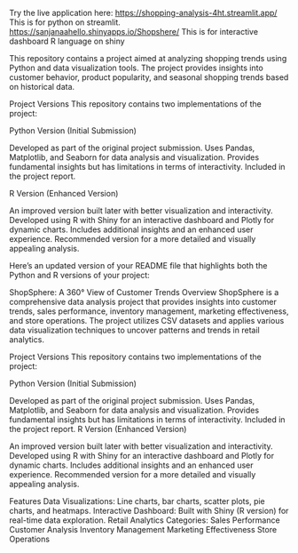 Try the live application here: 
https://shopping-analysis-4ht.streamlit.app/ 
This is for python on streamlit.
https://sanjanaahello.shinyapps.io/Shopshere/ 
This is for interactive dashboard R language on shiny


This repository contains a project aimed at analyzing shopping trends using Python and data visualization tools. The project provides insights into customer behavior, product popularity, and seasonal shopping trends based on historical data.

Project Versions
This repository contains two implementations of the project:

Python Version (Initial Submission)

Developed as part of the original project submission.
Uses Pandas, Matplotlib, and Seaborn for data analysis and visualization.
Provides fundamental insights but has limitations in terms of interactivity.
Included in the project report.

R Version (Enhanced Version)

An improved version built later with better visualization and interactivity.
Developed using R with Shiny for an interactive dashboard and Plotly for dynamic charts.
Includes additional insights and an enhanced user experience.
Recommended version for a more detailed and visually appealing analysis.


Here’s an updated version of your README file that highlights both the Python and R versions of your project:

ShopSphere: A 360° View of Customer Trends
Overview
ShopSphere is a comprehensive data analysis project that provides insights into customer trends, sales performance, inventory management, marketing effectiveness, and store operations. The project utilizes CSV datasets and applies various data visualization techniques to uncover patterns and trends in retail analytics.

Project Versions
This repository contains two implementations of the project:

Python Version (Initial Submission)

Developed as part of the original project submission.
Uses Pandas, Matplotlib, and Seaborn for data analysis and visualization.
Provides fundamental insights but has limitations in terms of interactivity.
Included in the project report.
R Version (Enhanced Version)

An improved version built later with better visualization and interactivity.
Developed using R with Shiny for an interactive dashboard and Plotly for dynamic charts.
Includes additional insights and an enhanced user experience.
Recommended version for a more detailed and visually appealing analysis.

Features
Data Visualizations: Line charts, bar charts, scatter plots, pie charts, and heatmaps.
Interactive Dashboard: Built with Shiny (R version) for real-time data exploration.
Retail Analytics Categories:
Sales Performance
Customer Analysis
Inventory Management
Marketing Effectiveness
Store Operations
